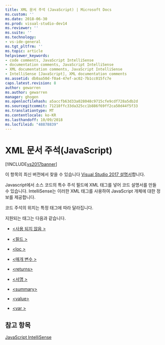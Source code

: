 ```yaml
---
title: XML 문서 주석 (JavaScript) | Microsoft Docs
ms.custom: ''
ms.date: 2018-06-30
ms.prod: visual-studio-dev14
ms.reviewer: ''
ms.suite: ''
ms.technology:
- vs-ide-general
ms.tgt_pltfrm: ''
ms.topic: article
helpviewer_keywords:
- code comments, JavaScript IntelliSense
- documentation comments, JavaScript IntelliSense
- XML documentation comments, JavaScript IntelliSense
- IntelliSense [JavaScript], XML documentation comments
ms.assetid: db0aa50d-f0a4-47ef-ac02-7b1cc015fc7e
caps.latest.revision: 8
author: gewarren
ms.author: gewarren
manager: ghogen
ms.openlocfilehash: a5accfb63d33a028048c9715cfe9cdf728a5db2d
ms.sourcegitcommit: 71218ffc33da325cc1b886f69ff2ca50d44f5f33
ms.translationtype: MT
ms.contentlocale: ko-KR
ms.lasthandoff: 10/09/2018
ms.locfileid: "48878839"
---
```

# <a name="xml-documentation-comments-javascript"></a>XML 문서 주석(JavaScript)
[!INCLUDE[vs2017banner](../includes/vs2017banner.md)]

이 항목의 최신 버전에서 찾을 수 있습니다 [Visual Studio 2017 설명서](/visualstudio/)합니다.  
  
Javascript에서 소스 코드의 특수 주석 필드에 XML 태그를 넣어 코드 설명서를 만들 수 있습니다. IntelliSense는 이러한 XML 태그를 사용하여 JavaScript 개체에 대한 정보를 제공합니다.  
  
 코드 주석의 위치는 특정 태그에 따라 달라집니다.  
  
 지원되는 태그는 다음과 같습니다.  
  
-   [\<사용 되지 않음 >](../ide/deprecated-javascript.md)  
  
-   [\<필드 >](../ide/field-javascript.md)  
  
-   [\<loc >](../ide/loc-javascript.md)  
  
-   [\<매개 변수 >](../ide/param-javascript.md)  
  
-   [\<returns>](../ide/returns-javascript.md)  
  
-   [\<서명 >](../ide/signature-javascript.md)  
  
-   [\<summary>](../ide/summary-javascript.md)  
  
-   [\<value>](../ide/value-javascript.md)  
  
-   [\<var >](../ide/var-javascript.md)  
  
## <a name="see-also"></a>참고 항목  
 [JavaScript IntelliSense](../ide/javascript-intellisense.md)



